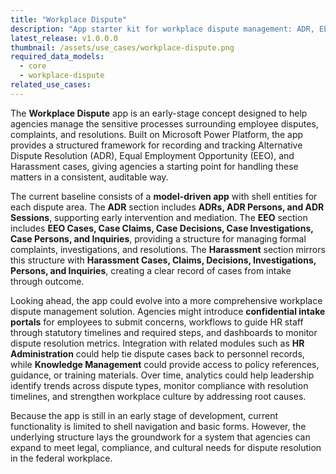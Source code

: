 ```yaml
---
title: "Workplace Dispute"
description: "App starter kit for workplace dispute management: ADR, EEO, and harassment case tracking."
latest_release: v1.0.0.0
thumbnail: /assets/use_cases/workplace-dispute.png
required_data_models:
  - core
  - workplace-dispute
related_use_cases:
---
```


The **Workplace Dispute** app is an early-stage concept designed to help agencies manage the sensitive processes surrounding employee disputes, complaints, and resolutions. Built on Microsoft Power Platform, the app provides a structured framework for recording and tracking Alternative Dispute Resolution (ADR), Equal Employment Opportunity (EEO), and Harassment cases, giving agencies a starting point for handling these matters in a consistent, auditable way.

The current baseline consists of a **model-driven app** with shell entities for each dispute area. The **ADR** section includes **ADRs, ADR Persons, and ADR Sessions**, supporting early intervention and mediation. The **EEO** section includes **EEO Cases, Case Claims, Case Decisions, Case Investigations, Case Persons, and Inquiries**, providing a structure for managing formal complaints, investigations, and resolutions. The **Harassment** section mirrors this structure with **Harassment Cases, Claims, Decisions, Investigations, Persons, and Inquiries**, creating a clear record of cases from intake through outcome.

Looking ahead, the app could evolve into a more comprehensive workplace dispute management solution. Agencies might introduce **confidential intake portals** for employees to submit concerns, workflows to guide HR staff through statutory timelines and required steps, and dashboards to monitor dispute resolution metrics. Integration with related modules such as **HR Administration** could help tie dispute cases back to personnel records, while **Knowledge Management** could provide access to policy references, guidance, or training materials. Over time, analytics could help leadership identify trends across dispute types, monitor compliance with resolution timelines, and strengthen workplace culture by addressing root causes.

Because the app is still in an early stage of development, current functionality is limited to shell navigation and basic forms. However, the underlying structure lays the groundwork for a system that agencies can expand to meet legal, compliance, and cultural needs for dispute resolution in the federal workplace.


